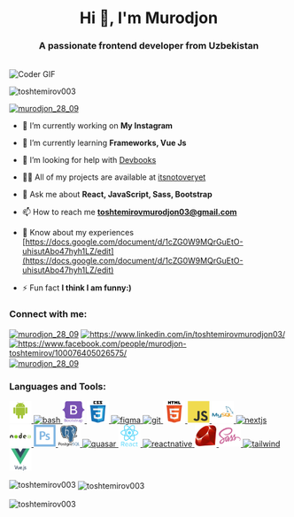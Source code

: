 
<h1 align="center">Hi 👋, I'm Murodjon</h1>
<h3 align="center">A passionate frontend developer from Uzbekistan</h3>

<br>
    <img style: "text-align: center"; src="https://media.giphy.com/media/SWoSkN6DxTszqIKEqv/giphy.gif" alt="Coder GIF" width="500">

<p align="left"> <img src="https://komarev.com/ghpvc/?username=toshtemirov003&label=Profile%20views&color=0e75b6&style=flat" alt="toshtemirov003" /> </p>

<p align="left"> <a href="https://twitter.com/murodjon_28_09" target="blank"><img src="https://img.shields.io/twitter/follow/murodjon_28_09?logo=twitter&style=for-the-badge" alt="murodjon_28_09" /></a> </p>

- 🔭 I’m currently working on **My Instagram**

- 🌱 I’m currently learning **Frameworks, Vue Js**

- 🤝 I’m looking for help with [Devbooks](https://www.figma.com/file/qsDXM1vChbYhipCqmaDcff/devbooks.uz?node-id=1%3A1428)

- 👨‍💻 All of my projects are available at [itsnotoveryet](itsnotoveryet)

- 💬 Ask me about **React, JavaScript, Sass, Bootstrap**

- 📫 How to reach me **toshtemirovmurodjon03@gmail.com**

- 📄 Know about my experiences [https://docs.google.com/document/d/1cZG0W9MQrGuEtO-uhisutAbo47hyh1LZ/edit](https://docs.google.com/document/d/1cZG0W9MQrGuEtO-uhisutAbo47hyh1LZ/edit)

- ⚡ Fun fact **I think I am funny:)**

<h3 align="left">Connect with me:</h3>
<p align="left">
<a href="https://twitter.com/murodjon_28_09" target="blank"><img align="center" src="https://raw.githubusercontent.com/rahuldkjain/github-profile-readme-generator/master/src/images/icons/Social/twitter.svg" alt="murodjon_28_09" height="30" width="40" /></a>
<a href="https://linkedin.com/in/https://www.linkedin.com/in/toshtemirovmurodjon03/" target="blank"><img align="center" src="https://raw.githubusercontent.com/rahuldkjain/github-profile-readme-generator/master/src/images/icons/Social/linked-in-alt.svg" alt="https://www.linkedin.com/in/toshtemirovmurodjon03/" height="30" width="40" /></a>
<a href="https://fb.com/https://www.facebook.com/people/murodjon-toshtemirov/100076405026575/" target="blank"><img align="center" src="https://raw.githubusercontent.com/rahuldkjain/github-profile-readme-generator/master/src/images/icons/Social/facebook.svg" alt="https://www.facebook.com/people/murodjon-toshtemirov/100076405026575/" height="30" width="40" /></a>
<a href="https://instagram.com/murodjon_28_09" target="blank"><img align="center" src="https://raw.githubusercontent.com/rahuldkjain/github-profile-readme-generator/master/src/images/icons/Social/instagram.svg" alt="murodjon_28_09" height="30" width="40" /></a>
</p>

<h3 align="left">Languages and Tools:</h3>
<p align="left"> <a href="https://developer.android.com" target="_blank" rel="noreferrer"> <img src="https://raw.githubusercontent.com/devicons/devicon/master/icons/android/android-original-wordmark.svg" alt="android" width="40" height="40"/> </a> <a href="https://www.gnu.org/software/bash/" target="_blank" rel="noreferrer"> <img src="https://www.vectorlogo.zone/logos/gnu_bash/gnu_bash-icon.svg" alt="bash" width="40" height="40"/> </a> <a href="https://getbootstrap.com" target="_blank" rel="noreferrer"> <img src="https://raw.githubusercontent.com/devicons/devicon/master/icons/bootstrap/bootstrap-plain-wordmark.svg" alt="bootstrap" width="40" height="40"/> </a> <a href="https://www.w3schools.com/css/" target="_blank" rel="noreferrer"> <img src="https://raw.githubusercontent.com/devicons/devicon/master/icons/css3/css3-original-wordmark.svg" alt="css3" width="40" height="40"/> </a> <a href="https://www.figma.com/" target="_blank" rel="noreferrer"> <img src="https://www.vectorlogo.zone/logos/figma/figma-icon.svg" alt="figma" width="40" height="40"/> </a> <a href="https://git-scm.com/" target="_blank" rel="noreferrer"> <img src="https://www.vectorlogo.zone/logos/git-scm/git-scm-icon.svg" alt="git" width="40" height="40"/> </a> <a href="https://www.w3.org/html/" target="_blank" rel="noreferrer"> <img src="https://raw.githubusercontent.com/devicons/devicon/master/icons/html5/html5-original-wordmark.svg" alt="html5" width="40" height="40"/> </a> <a href="https://developer.mozilla.org/en-US/docs/Web/JavaScript" target="_blank" rel="noreferrer"> <img src="https://raw.githubusercontent.com/devicons/devicon/master/icons/javascript/javascript-original.svg" alt="javascript" width="40" height="40"/> </a> <a href="https://www.mysql.com/" target="_blank" rel="noreferrer"> <img src="https://raw.githubusercontent.com/devicons/devicon/master/icons/mysql/mysql-original-wordmark.svg" alt="mysql" width="40" height="40"/> </a> <a href="https://nextjs.org/" target="_blank" rel="noreferrer"> <img src="https://cdn.worldvectorlogo.com/logos/nextjs-2.svg" alt="nextjs" width="40" height="40"/> </a> <a href="https://nodejs.org" target="_blank" rel="noreferrer"> <img src="https://raw.githubusercontent.com/devicons/devicon/master/icons/nodejs/nodejs-original-wordmark.svg" alt="nodejs" width="40" height="40"/> </a> <a href="https://www.photoshop.com/en" target="_blank" rel="noreferrer"> <img src="https://raw.githubusercontent.com/devicons/devicon/master/icons/photoshop/photoshop-line.svg" alt="photoshop" width="40" height="40"/> </a> <a href="https://www.postgresql.org" target="_blank" rel="noreferrer"> <img src="https://raw.githubusercontent.com/devicons/devicon/master/icons/postgresql/postgresql-original-wordmark.svg" alt="postgresql" width="40" height="40"/> </a> <a href="https://quasar.dev/" target="_blank" rel="noreferrer"> <img src="https://cdn.quasar.dev/logo/svg/quasar-logo.svg" alt="quasar" width="40" height="40"/> </a> <a href="https://reactjs.org/" target="_blank" rel="noreferrer"> <img src="https://raw.githubusercontent.com/devicons/devicon/master/icons/react/react-original-wordmark.svg" alt="react" width="40" height="40"/> </a> <a href="https://reactnative.dev/" target="_blank" rel="noreferrer"> <img src="https://reactnative.dev/img/header_logo.svg" alt="reactnative" width="40" height="40"/> </a> <a href="https://www.ruby-lang.org/en/" target="_blank" rel="noreferrer"> <img src="https://raw.githubusercontent.com/devicons/devicon/master/icons/ruby/ruby-original.svg" alt="ruby" width="40" height="40"/> </a> <a href="https://sass-lang.com" target="_blank" rel="noreferrer"> <img src="https://raw.githubusercontent.com/devicons/devicon/master/icons/sass/sass-original.svg" alt="sass" width="40" height="40"/> </a> <a href="https://tailwindcss.com/" target="_blank" rel="noreferrer"> <img src="https://www.vectorlogo.zone/logos/tailwindcss/tailwindcss-icon.svg" alt="tailwind" width="40" height="40"/> </a> <a href="https://vuejs.org/" target="_blank" rel="noreferrer"> <img src="https://raw.githubusercontent.com/devicons/devicon/master/icons/vuejs/vuejs-original-wordmark.svg" alt="vuejs" width="40" height="40"/> </a> </p>

<p><img align="left" src="https://github-readme-stats.vercel.app/api/top-langs?username=toshtemirov003&show_icons=true&locale=en&layout=compact" alt="toshtemirov003" /></p>

<p>&nbsp;<img align="center" src="https://github-readme-stats.vercel.app/api?username=toshtemirov003&show_icons=true&locale=en" alt="toshtemirov003" /></p>

<p><img align="center" src="https://github-readme-streak-stats.herokuapp.com/?user=toshtemirov003&" alt="toshtemirov003" /></p>

